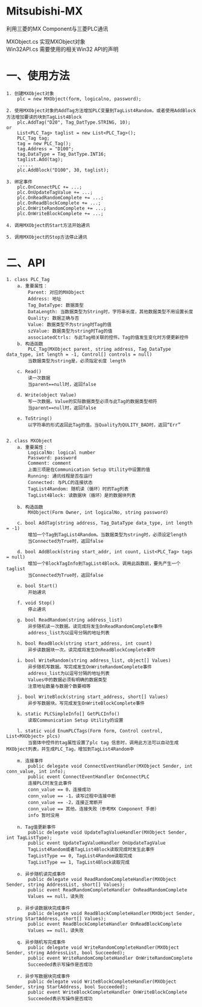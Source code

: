 # Mitsubishi-MX
利用三菱的MX Component与三菱PLC通讯

MXObject.cs		实现MXObject对象  
Win32API.cs		需要使用的相关Win32 API的声明

# 一、使用方法  
	1. 创建MXObject对象  
		plc = new MXObject(form, logicalno, password);
	
	2. 使用MXObject对象的AddTag方法增加PLC变量到TagList4Random，或者使用AddBlock方法增加要读的块到TagList4Block
		plc.AddTag("D20", Tag_DatType.STRING, 10);
	or
		List<PLC_Tag> taglist = new List<PLC_Tag>();
		PLC_Tag tag;
		tag = new PLC_Tag();
		tag.Address = "D100";
		tag.DataType = Tag_DatType.INT16;
		taglist.Add(tag);
		......
		plc.AddBlock("D100", 30, taglist);
		
	3. 绑定事件
		plc.OnConnectPLC += ...;
		plc.OnUpdateTagValue += ...;
		plc.OnReadRandomComplete += ...;
		plc.OnReadBlockComplete += ...;
		plc.OnWriteRandomComplete += ...;
		plc.OnWriteBlockComplete += ...;
	
	4. 调用MXObject的Start方法开始通讯
	
	5. 调用MXObject的Stop方法停止通讯
	
# 二、API
	1. class PLC_Tag  
		a. 重要属性：  
			Parent: 对应的MXObject  
			Address: 地址  
			Tag_DataType: 数据类型  
			DataLength: 当数据类型为String时，字符串长度，其他数据类型不用设置长度   
			Quality: 数据正确与否  
			Value: 数据类型不为string时Tag的值  
			szValue: 数据类型为string时Tag的值  
			associatedCtrls: 与此Tag相关联的控件。Tag的值发生变化时方便更新控件  
		b. 构造函数
			PLC_Tag(MXObject parent, string address, Tag_DataType data_type, int length = -1, Control[] controls = null)
			当数据类型为string是，必须指定长度 length
			
		c. Read()
			读一次数据
			当parent==null时，返回false
			
		d. Write(object Value)
			写一次数据。Value的实际数据类型必须与此Tag的数据类型相符
			当parent==null时，返回false
			
		e. ToString()
			以字符串的形式返回此Tag的值。当Quality为QULITY_BAD时，返回“Err”
			
			
	2. class MXObject
		a. 重要属性：
			LogicalNo: logical number
			Password: password
			Comment: comment
			上面三项是在Communication Setup Utility中设置的值
			Running: 通讯线程是否在运行
			Connected: 与PLC的连接状态
			TagList4Random: 随机读（循环）时的Tag列表
			TagList4Block: 读数据块（循环）是的数据块列表
			
		b. 构造函数
			MXObject(Form Owner, int logicalNo, string password)
			
		c. bool AddTag(string address, Tag_DataType data_type, int length = -1)
			增加一个Tag到TagList4Random。当数据类型为string时，必须设定length
			当Connected为True时，返回false
			
		d. bool AddBlock(string start_addr, int count, List<PLC_Tag> tags = null)
			增加一个BlockTagInfo到TagList4Block。调用此函数前，要先产生一个taglist
			当Connected为True时，返回false
			
		e. bool Start()
			开始通讯
			
		f. void Stop()
			停止通讯
			
		g. bool ReadRandom(string address_list)
			异步随机读一次数据。读完成将发生OnReadRandomComplete事件
			address_list为以逗号分隔的地址列表
		
		h. bool ReadBlock(string start_address, int count)
			异步读数据块一次。读完成将发生OnReadBlockComplete事件
		
		i. bool WriteRandom(string address_list, object[] Values)
			异步随机写数据。写完成发生OnWriteRandomComplete事件
			address_list为以逗号分隔的地址列表
			Values中的数据必须有明确的数据类型
			注意地址数量与数据个数要相等
			
		j. bool WriteBlock(string start_address, short[] Values)
			异步写数据块。写完成发生OnWriteBlockComplete事件
			
		k. static PLCSimpleInfo[] GetPLCInfo()
			读取Communication Setup Utility的设置
			
		l. static void EnumPLCTags(Form form, Control control, List<MXObject> plcs)
			当窗体中控件的tag属性设置了plc tag 信息时，调用此方法可以自动生成MXObject列表，并生成PLC_Tag，增加到TagList4Random中
		
		m. 连接事件
			public delegate void ConnectEventHandler(MXObject Sender, int conn_value, int info);
			public event ConnectEventHandler OnConnectPLC
			连接PLC时发生此事件
			conn_value == 0，连接成功
			conn_value == -1，读写过程中连接中断
			conn_value == -2，连接正常断开
			conn_value == 其他，连接失败（参考MX Component 手册）
			info 暂时没用
			
		n. Tag值更新事件
			public delegate void UpdateTagValueHandler(MXObject Sender, int TagListType);
			public event UpdateTagValueHandler OnUpdateTagValue
			TagList4Random或者TagList4Block读取完成时发生此事件
			TagListType == 0, TagList4Random读取完成
			TagListType == 1, TagList4Block读取完成
			
		o. 异步随机读完成事件
			public delegate void ReadRandomCompleteHandler(MXObject Sender, string AddressList, short[] Values);
			public event ReadRandomCompleteHandler OnReadRandomComplete
			Values == null，读失败
			
		p. 异步读数据块完成事件
			public delegate void ReadBlockCompleteHandler(MXObject Sender, string StartAddress, short[] Values);
			public event ReadBlockCompleteHandler OnReadBlockComplete
			Values == null，读失败
			
		q. 异步随机写完成事件
			public delegate void WriteRandomCompleteHandler(MXObject Sender, string AddressList, bool Succeeded);
			public event WriteRandomCompleteHandler OnWriteRandomComplete
			Succeeded表示写操作是否成功
			
		r. 异步写数据块完成事件
			public delegate void WriteBlockCompleteHandler(MXObject Sender, string StartAddress, bool Succeeded);
			public event WriteBlockCompleteHandler OnWriteBlockComplete
			Succeeded表示写操作是否成功
			
